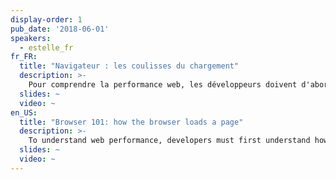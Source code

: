 ```yaml
---
display-order: 1
pub_date: '2018-06-01'
speakers:
  - estelle_fr
fr_FR:
  title: "Navigateur : les coulisses du chargement"
  description: >-
    Pour comprendre la performance web, les développeurs doivent d'abord comprendre comment un navigateur fonctionne. Partons à la découverte du navigateur et de ce qui s'y passe quand un internaute demande une page.
  slides: ~
  video: ~
en_US:
  title: "Browser 101: how the browser loads a page"
  description: >-
    To understand web performance, developers must first understand how a browser works. Let’s discuss what happens when a user requests a page and how the browser loads the page.
  slides: ~
  video: ~
---
```

